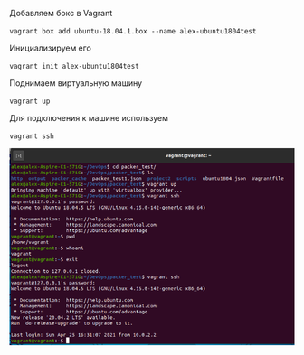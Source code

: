 Добавляем бокс в Vagrant

`vagrant box add ubuntu-18.04.1.box --name alex-ubuntu1804test`

Инициализируем его

`vagrant init alex-ubuntu1804test`

Поднимаем виртуальную машину

`vagrant up`

Для подключения к машине используем

`vagrant ssh`

![Image alt](https://github.com/alex11087/ITransitionCourse/blob/main/1_Container/1_2/Screenshot%20from%202021-04-25%2019-36-53.png)
